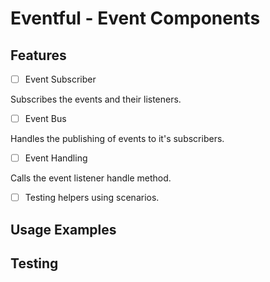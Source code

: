 # Eventful - Event Components

## Features

- [ ] Event Subscriber

Subscribes the events and their listeners.

- [ ] Event Bus

Handles the publishing of events to it's subscribers.

- [ ] Event Handling

Calls the event listener handle method.

- [ ] Testing helpers using scenarios.

## Usage Examples

## Testing

